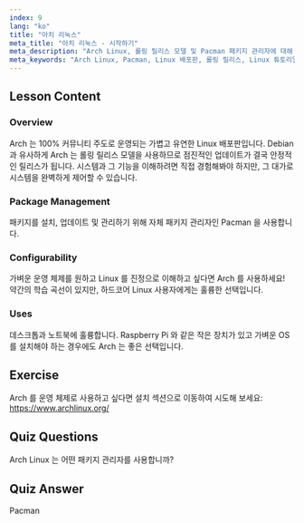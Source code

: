 ```yaml
---
index: 9
lang: "ko"
title: "아치 리눅스"
meta_title: "아치 리눅스 - 시작하기"
meta_description: "Arch Linux, 롤링 릴리스 모델 및 Pacman 패키지 관리자에 대해 알아보세요. Arch 가 초보자와 제어를 원하는 고급 사용자에게 왜 훌륭한지 이해하세요."
meta_keywords: "Arch Linux, Pacman, Linux 배포판, 롤링 릴리스, Linux 튜토리얼, 초보자 가이드, 경량 OS"
---
```


## Lesson Content

### Overview

Arch 는 100% 커뮤니티 주도로 운영되는 가볍고 유연한 Linux 배포판입니다. Debian 과 유사하게 Arch 는 롤링 릴리스 모델을 사용하므로 점진적인 업데이트가 결국 안정적인 릴리스가 됩니다. 시스템과 그 기능을 이해하려면 직접 경험해봐야 하지만, 그 대가로 시스템을 완벽하게 제어할 수 있습니다.

### Package Management

패키지를 설치, 업데이트 및 관리하기 위해 자체 패키지 관리자인 Pacman 을 사용합니다.

### Configurability

가벼운 운영 체제를 원하고 Linux 를 진정으로 이해하고 싶다면 Arch 를 사용하세요! 약간의 학습 곡선이 있지만, 하드코어 Linux 사용자에게는 훌륭한 선택입니다.

### Uses

데스크톱과 노트북에 훌륭합니다. Raspberry Pi 와 같은 작은 장치가 있고 가벼운 OS 를 설치해야 하는 경우에도 Arch 는 좋은 선택입니다.

## Exercise

Arch 를 운영 체제로 사용하고 싶다면 설치 섹션으로 이동하여 시도해 보세요: <https://www.archlinux.org/>

## Quiz Questions

Arch Linux 는 어떤 패키지 관리자를 사용합니까?

## Quiz Answer

Pacman
